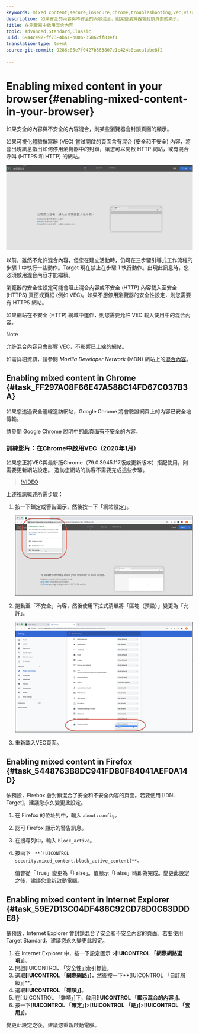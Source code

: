 ```yaml
---
keywords: mixed content;secure;insecure;chrome;troubleshooting;vec;visual experience composer;unsecure
description: 如果安全的內容與不安全的內容混合，則某些瀏覽器會封鎖頁面的顯示。
title: 在瀏覽器中啟用混合內容
topic: Advanced,Standard,Classic
uuid: 6944ce97-ff73-4b61-b006-35862ff83ef1
translation-type: tm+mt
source-git-commit: 9286c85e7f0427b563807e1c424b0caca1abe8f2

---
```



# Enabling mixed content in your browser{#enabling-mixed-content-in-your-browser}

如果安全的內容與不安全的內容混合，則某些瀏覽器會封鎖頁面的顯示。

如果可視化體驗撰寫器 (VEC) 嘗試開啟的頁面含有混合 (安全和不安全) 內容，將會出現訊息指出如何停用瀏覽器中的封鎖，讓您可以開啟 HTTP 網站，或有混合呼叫 (HTTPS 和 HTTP) 的網站。

![](assets/mixed_content_warning.gif)

以前，雖然不允許混合內容，但您在建立活動時，仍可在三步驟引導式工作流程的步驟 1 中執行一些動作。Target 現在禁止在步驟 1 執行動作。出現此訊息時，您必須啟用混合內容才能繼續。

瀏覽器的安全性設定可能會阻止混合內容或不安全 (HTTP) 內容載入至安全 (HTTPS) 頁面或頁框 (例如 VEC)。如果不想停用瀏覽器的安全性設定，則您需要有 HTTPS 網站。

如果網站在不安全 (HTTP) 網域中運作，則您需要允許 VEC 載入使用中的混合內容。

>[!NOTE]
>
>允許混合內容只會影響 VEC，不影響已上線的網站。

如需詳細資訊，請參閱 *Mozilla Developer Network* (MDN) 網站上的[混合內容](https://developer.mozilla.org/en-US/docs/Web/Security/Mixed_content)。

## Enabling mixed content in Chrome {#task_FF297A08F66E47A588C14FD67C037B3A}

如果您透過安全連線造訪網站，Google Chrome 將會驗證網頁上的內容已安全地傳輸。

<!-- 

target/t_mixed_content_chrome.xml

 -->

請參閱 Google Chrome 說明中的[此頁面有不安全的內容](https://support.google.com/chrome/answer/1342714?hl=en)。

### 訓練影片：在Chrome中啟用VEC（2020年1月）

如果您正將VEC與最新版Chrome（79.0.3945.117版或更新版本）搭配使用，則需要更新網站設定。 造訪您網站的訪客不需要完成這些步驟。

>[!VIDEO](https://www.youtube.com/watch?v=6zGCi5Y8eVo)

上述視訊概述所需步驟：

1. 按一下鎖定或警告圖示，然後按一下「網站設定」。

   ![網站設定](/help/c-experiences/c-visual-experience-composer/r-troubleshoot-composer/assets/site-settings.png)

1. 捲動至「不安全」內容，然後使用下拉式清單將「區塊（預設）」變更為「允許」。

   ![不安全的內容](/help/c-experiences/c-visual-experience-composer/r-troubleshoot-composer/assets/insecure-content.png)

1. 重新載入VEC頁面。

## Enabling mixed content in Firefox {#task_5448763B8DC941FD80F84041AEF0A14D}

依預設，Firebox 會封鎖混合了安全和不安全內容的頁面。若要使用 [!DNL Target]，建議您永久變更此設定。

<!-- 

target/t_mixed_content_firefox.xml

 -->

1. 在 Firefox 的位址列中，輸入 `about:config`。
1. 認可 Firefox 顯示的警告訊息。
1. 在搜尋列中，輸入 `block_active`。
1. 按兩下 ` **[!UICONTROL security.mixed_content.block_active_content]**`。

   值會從「True」變更為「False」。值顯示「False」時即為完成。變更此設定之後，建議您重新啟動電腦。

## Enabling mixed content in Internet Explorer {#task_59E7D13C04DF486C92CD78D0C63DDDE8}

依預設，Internet Explorer 會封鎖混合了安全和不安全內容的頁面。若要使用 Target Standard，建議您永久變更此設定。

<!-- 

target/t_mixed_content_ie.xml

 -->

1. 在 Internet Explorer 中，按一下設定圖示 >**[!UICONTROL 「網際網路選項」]**。
1. 開啟[!UICONTROL 「安全性」]索引標籤。
1. 選取&#x200B;**[!UICONTROL 「網際網路」]**，然後按一下**[!UICONTROL 「自訂層級」]**。
1. 選取&#x200B;**[!UICONTROL 「雜項」]**。
1. 在[!UICONTROL 「雜項」]下，啟用&#x200B;**[!UICONTROL 「顯示混合的內容」]**。
1. 按一下&#x200B;**[!UICONTROL 「確定」]**>**[!UICONTROL 「是」]**>**[!UICONTROL 「套用」]**。

變更此設定之後，建議您重新啟動電腦。

